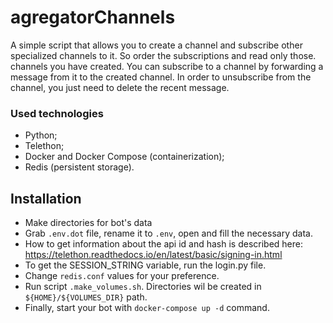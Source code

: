 # agregatorChannels

A simple script that allows you to create a channel and subscribe other specialized channels to it. So order the subscriptions and read only those. channels you have created. You can subscribe to a channel by forwarding a message from it to the created channel. In order to unsubscribe from the channel, you just need to delete the recent message.

### Used technologies
* Python;
* Telethon;
* Docker and Docker Compose (containerization);
* Redis (persistent storage).

## Installation
* Make directories for bot's data
* Grab `.env.dot` file, rename it to `.env`, open and fill the necessary data.
* How to get information about the api id and hash is described here: https://telethon.readthedocs.io/en/latest/basic/signing-in.html
* To get the SESSION_STRING variable, run the login.py file.
* Change `redis.conf` values for your preference.
* Run script `.make_volumes.sh`. Directories wil be created in `${HOME}/${VOLUMES_DIR}` path.
* Finally, start your bot with `docker-compose up -d` command.
